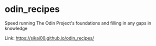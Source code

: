 # odin_recipes
Speed running The Odin Project's foundations and filling in any gaps in knowledge

Link: https://sikai00.github.io/odin_recipes/
